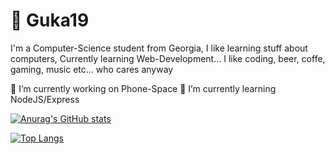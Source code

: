 # 🐉 Guka19

I'm a Computer-Science student from Georgia, I like learning stuff about computers, Currently learning Web-Development... I like coding, beer, coffe, gaming,
music etc... who cares anyway

🔭 I’m currently working on Phone-Space
🌱 I’m currently learning NodeJS/Express

[![Anurag's GitHub stats](https://github-readme-stats.vercel.app/api?username=guka19)](https://github.com/guka19/github-readme-stats)

[![Top Langs](https://github-readme-stats.vercel.app/api/top-langs/?username=guka19)](https://github.com/guka19/github-readme-stats)

<!--
**guka19/guka19** is a ✨ _special_ ✨ repository because its `README.md` (this file) appears on your GitHub profile.

Here are some ideas to get you started:

- 🔭 I’m currently working on ...
- 🌱 I’m currently learning ...
- 👯 I’m looking to collaborate on ...
- 🤔 I’m looking for help with ...
- 💬 Ask me about ...
- 📫 How to reach me: ...
- 😄 Pronouns: ...
- ⚡ Fun fact: ...
-->
